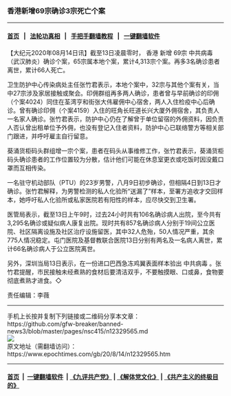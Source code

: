### 香港新增69宗确诊3宗死亡个案
------------------------

#### [首页](https://github.com/gfw-breaker/banned-news3/blob/master/README.md) &nbsp;&nbsp;|&nbsp;&nbsp; [法轮功真相](https://github.com/begood0513/basic/blob/master/README.md)  &nbsp;&nbsp;|&nbsp;&nbsp; [手把手翻墙教程](https://github.com/gfw-breaker/guides/wiki)  &nbsp;&nbsp;|&nbsp;&nbsp; [一键翻墙软件](https://github.com/gfw-breaker/nogfw/blob/master/README.md)  



<div><p>
 【大纪元2020年08月14日讯】截至13日凌晨零时，
 <ok href="https://www.epochtimes.com/gb/tag/%E9%A6%99%E6%B8%AF.html">
  香港
 </ok>
 <ok href="https://www.epochtimes.com/gb/tag/%E6%96%B0%E5%A2%9E.html">
  新增
 </ok>
 69宗
 <ok href="https://www.epochtimes.com/gb/tag/%E4%B8%AD%E5%85%B1%E7%97%85%E6%AF%92.html">
  中共病毒
 </ok>
 （武汉肺炎）确诊个案，65宗属本地个案，累计4,313宗个案。再多3名确诊患者离世，累计66人死亡。
</p>
<p>
 卫生防护中心传染病处主任张竹君表示，本地个案中，32宗与其他个案有关，当中27宗涉及家居接触或聚会。印佣群组再多两人确诊，患者曾与早前确诊的印佣（个案4024）同住在荃湾亨和街张大伟雇佣中心宿舍，两人入住检疫中心后确诊。曾有确诊印佣（个案4159）入住的旺角长旺道长兴大厦外佣宿舍，其负责人一名家人确诊。张竹君表示，防护中心仍在了解曾于单位留宿的外佣资料，因负责人否认曾出租单位予外佣，也没有登记入住者资料，防护中心已联络警方等相关部门跟进，并呼吁雇主自行留意。
</p>
<p>
 葵涌货柜码头群组增一宗个案，患者在码头从事维修工作，张竹君表示，葵涌货柜码头确诊患者的工作位置较为分散，估计他们可能在休息室更衣或吃饭时因没戴口罩而互相传染。
</p>
<p>
 一名驻守机动部队（PTU）的23岁男警，八月9日初步确诊，但相隔4日到13日才确诊。张竹君解释，为男警检测的私人化验所“送漏了”样本，至署方追收才交回样本，她呼吁私人化验所或私家医院若有阳性的样本，应尽快交到卫生署。
</p>
<p>
 医管局表示，截至13日上午9时，过去24小时共有106名确诊病人出院，至今共有3,295名确诊或疑似病人康复出院。现时共有857名确诊病人分别于19间公立医院、社区隔离设施及社区治疗设施留医，其中32人危殆，50人情况严重，其余775人情况稳定。屯门医院及基督教联合医院13日分别有两名及一名病人离世，累计66名确诊病人于公立医院离世。
</p>
<p>
 另外，深圳当局13日表示，在一份进口巴西急冻鸡翼表面样本验出
 <ok href="https://www.epochtimes.com/gb/tag/%E4%B8%AD%E5%85%B1%E7%97%85%E6%AF%92.html">
  中共病毒
 </ok>
 。张竹君提醒，巿民接触未经煮熟的食材后要清洁双手，不要触摸眼、口或鼻，食物要彻底煮熟才进食。◇
</p>
<p>
 责任编辑：李薇
</p>
</div>
<hr/>
手机上长按并复制下列链接或二维码分享本文章：<br/>
https://github.com/gfw-breaker/banned-news3/blob/master/pages/nsc415/n12329565.md <br/>
<a href='https://github.com/gfw-breaker/banned-news3/blob/master/pages/nsc415/n12329565.md'><img src='https://github.com/gfw-breaker/banned-news3/blob/master/pages/nsc415/n12329565.md.png'/></a> <br/>
原文地址（需翻墙访问）：https://www.epochtimes.com/gb/20/8/14/n12329565.htm


------------------------
#### [首页](https://github.com/gfw-breaker/banned-news3/blob/master/README.md) &nbsp;|&nbsp; [一键翻墙软件](https://github.com/gfw-breaker/nogfw/blob/master/README.md) &nbsp;| [《九评共产党》](https://github.com/gfw-breaker/9ping.md/blob/master/README.md#九评之一评共产党是什么) | [《解体党文化》](https://github.com/gfw-breaker/jtdwh.md/blob/master/README.md) | [《共产主义的终极目的》](https://github.com/gfw-breaker/gczydzjmd.md/blob/master/README.md)


<img src='http://gfw-breaker.win/banned-news3/pages/nsc415/n12329565.md' width='0px' height='0px'/>